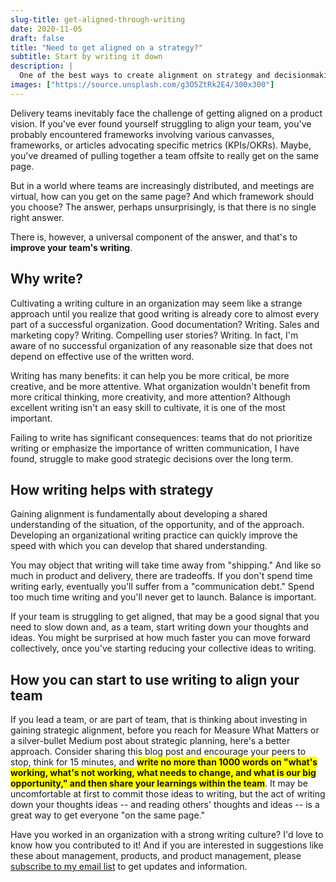 ```yaml
---
slug-title: get-aligned-through-writing
date: 2020-11-05
draft: false
title: "Need to get aligned on a strategy?"
subtitle: Start by writing it down
description: |
  One of the best ways to create alignment on strategy and decisionmaking is to cultivate a writing culture. In this post, I explain why and how writing helps improve teams' decisions.
images: ["https://source.unsplash.com/g3O5ZtRk2E4/300x300"]
---
```


Delivery teams inevitably face the challenge of getting aligned on a product vision. If you've ever found yourself struggling to align your team, you've probably encountered frameworks involving various canvasses, frameworks, or articles advocating specific metrics (KPIs/OKRs). Maybe, you've dreamed of pulling together a team offsite to really get on the same page.

But in a world where teams are increasingly distributed, and meetings are virtual, how can you get on the same page? And which framework should you choose? The answer, perhaps unsurprisingly, is that there is no single right answer.

There is, however, a universal component of the answer, and that's to **improve your team's writing**.

## Why write?

Cultivating a writing culture in an organization may seem like a strange approach until you realize that good writing is already core to almost every part of a successful organization. Good documentation? Writing. Sales and marketing copy? Writing. Compelling user stories? Writing. In fact, I'm aware of no successful organization of any reasonable size that does not depend on effective use of the written word.

Writing has many benefits: it can help you be more critical, be more creative, and be more attentive. What organization wouldn't benefit from more critical thinking, more creativity, and more attention? Although excellent writing isn't an easy skill to cultivate, it is one of the most important.

Failing to write has significant consequences: teams that do not prioritize writing or emphasize the importance of written communication, I have found, struggle to make good strategic decisions over the long term.

## How writing helps with strategy

Gaining alignment is fundamentally about developing a shared understanding of the situation, of the opportunity, and of the approach. Developing an organizational writing practice can quickly improve the speed with which you can develop that shared understanding.

You may object that writing will take time away from "shipping." And like so much in product and delivery, there are tradeoffs. If you don't spend time writing early, eventually you'll suffer from a "communication debt." Spend too much time writing and you'll never get to launch. Balance is important.

If your team is struggling to get aligned, that may be a good signal that you need to slow down and, as a team, start writing down your thoughts and ideas. You might be surprised at how much faster you can move forward collectively, once you've starting reducing your collective ideas to writing.

## How you can start to use writing to align your team

If you lead a team, or are part of team, that is thinking about investing in gaining strategic alignment, before you reach for Measure What Matters or a silver-bullet Medium post about strategic planning, here's a better approach. Consider sharing this blog post and encourage your peers to stop, think for 15 minutes, and <span style="background-color: yellow">**write no more than 1000 words on "what's working, what's not working, what needs to change, and what is our big opportunity," and then share your learnings within the team**</span>. It may be uncomfortable at first to commit those ideas to writing, but the act of writing down your thoughts ideas -- and reading others' thoughts and ideas -- is a great way to get everyone "on the same page."

Have you worked in an organization with a strong writing culture? I'd love to know how you contributed to it! And if you are interested in suggestions like these about management, products, and product management, please [subscribe to my email list](https://mailchi.mp/df4ea96172dc/signup-page) to get updates and information.
